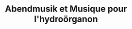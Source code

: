 ---
layout: project
title: "Abendmusik et Musique pour l'hydroörganon"
permalink: "/projects/2019/cioc/"
projectyear: "2019"
categories: [project,current]
description: >
  Duo de concerts avec deux ensembles de la relève montréalaise. One Equall Musick nous transporte dans le Lübeck du XVIIe siècle, tandis que Earth World présente un concert immersif conçu pour un orgue subaquatique imaginaire. Une production du CIOC.</p><p>19 h : One Equall Musick (Abendmusik)<br />20 h : Cocktail<br />21 h : Collectif Earth World (Musique pour l'hydroörganon)
lead: "Œuvres polychorals de A. & G. Gabrieli, Schütz, et Rosenmüller pour voix, cuivres, et orgue avec l'ensemble ¡Sacabuche!"
performances:
  - title: "Abendmusik et Musique pour l'hydroörganon"
    subtitle: "Duo-concert avec Collectif Earth World. Une production du CIOC"
    date: "5 octobre"
    time: "19h"
    venue: "Église Saint-Léon de Westmount"
    address: "4311, boul. de Maisonneuve Ouest, Montréal, QC"
    ticketsurl: "http://ciocm.org/events2?language=en_CA&&event_id=186"
    facebookurl:
    posterimage: "2019/cioc.png"
    guests:
---